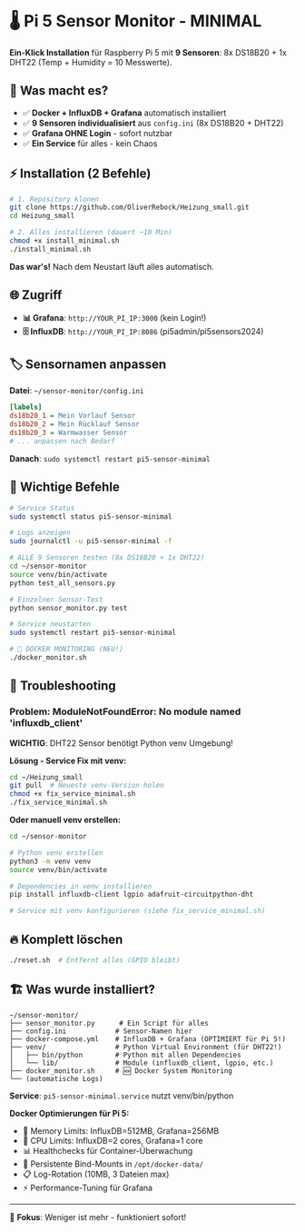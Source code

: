 # 🌡️ Pi 5 Sensor Monitor - MINIMAL

**Ein-Klick Installation** für Raspberry Pi 5 mit **9 Sensoren**: 8x DS18B20 + 1x DHT22 (Temp + Humidity = 10 Messwerte).

## 🎯 Was macht es?

- ✅ **Docker + InfluxDB + Grafana** automatisch installiert
- ✅ **9 Sensoren individualisiert** aus `config.ini` (8x DS18B20 + DHT22)
- ✅ **Grafana OHNE Login** - sofort nutzbar
- ✅ **Ein Service** für alles - kein Chaos

## ⚡ Installation (2 Befehle)

```bash
# 1. Repository klonen
git clone https://github.com/OliverRebock/Heizung_small.git
cd Heizung_small

# 2. Alles installieren (dauert ~10 Min)
chmod +x install_minimal.sh
./install_minimal.sh
```

**Das war's!** Nach dem Neustart läuft alles automatisch.

## 🌐 Zugriff

- **📊 Grafana**: `http://YOUR_PI_IP:3000` (kein Login!)
- **🗄️ InfluxDB**: `http://YOUR_PI_IP:8086` (pi5admin/pi5sensors2024)

## 🏷️ Sensornamen anpassen

**Datei**: `~/sensor-monitor/config.ini`

```ini
[labels]
ds18b20_1 = Mein Vorlauf Sensor
ds18b20_2 = Mein Rücklauf Sensor
ds18b20_3 = Warmwasser Sensor
# ... anpassen nach Bedarf
```

**Danach**: `sudo systemctl restart pi5-sensor-minimal`

## 🔧 Wichtige Befehle

```bash
# Service Status
sudo systemctl status pi5-sensor-minimal

# Logs anzeigen
sudo journalctl -u pi5-sensor-minimal -f

# ALLE 9 Sensoren testen (8x DS18B20 + 1x DHT22)
cd ~/sensor-monitor
source venv/bin/activate
python test_all_sensors.py

# Einzelner Sensor-Test
python sensor_monitor.py test

# Service neustarten
sudo systemctl restart pi5-sensor-minimal

# 🐳 DOCKER MONITORING (NEU!)
./docker_monitor.sh
```

## 🚨 Troubleshooting

### **Problem: ModuleNotFoundError: No module named 'influxdb_client'**

**WICHTIG**: DHT22 Sensor benötigt Python venv Umgebung!

**Lösung - Service Fix mit venv:**
```bash
cd ~/Heizung_small
git pull  # Neueste venv-Version holen
chmod +x fix_service_minimal.sh
./fix_service_minimal.sh
```

**Oder manuell venv erstellen:**
```bash
cd ~/sensor-monitor

# Python venv erstellen
python3 -m venv venv
source venv/bin/activate

# Dependencies in venv installieren
pip install influxdb-client lgpio adafruit-circuitpython-dht

# Service mit venv konfigurieren (siehe fix_service_minimal.sh)
```

## 🔥 Komplett löschen

```bash
./reset.sh  # Entfernt alles (GPIO bleibt)
```

## 🏗️ Was wurde installiert?

```
~/sensor-monitor/
├── sensor_monitor.py      # Ein Script für alles
├── config.ini            # Sensor-Namen hier
├── docker-compose.yml    # InfluxDB + Grafana (OPTIMIERT für Pi 5!)
├── venv/                 # Python Virtual Environment (für DHT22!)
│   ├── bin/python        # Python mit allen Dependencies
│   └── lib/              # Module (influxdb_client, lgpio, etc.)
├── docker_monitor.sh     # 🆕 Docker System Monitoring
└── (automatische Logs)
```

**Service**: `pi5-sensor-minimal.service` nutzt venv/bin/python

**Docker Optimierungen für Pi 5:**
- 🚀 Memory Limits: InfluxDB=512MB, Grafana=256MB
- 🔧 CPU Limits: InfluxDB=2 cores, Grafana=1 core  
- 📊 Healthchecks für Container-Überwachung
- 💾 Persistente Bind-Mounts in `/opt/docker-data/`
- 📋 Log-Rotation (10MB, 3 Dateien max)
- ⚡ Performance-Tuning für Grafana

---

🎯 **Fokus**: Weniger ist mehr - funktioniert sofort!
